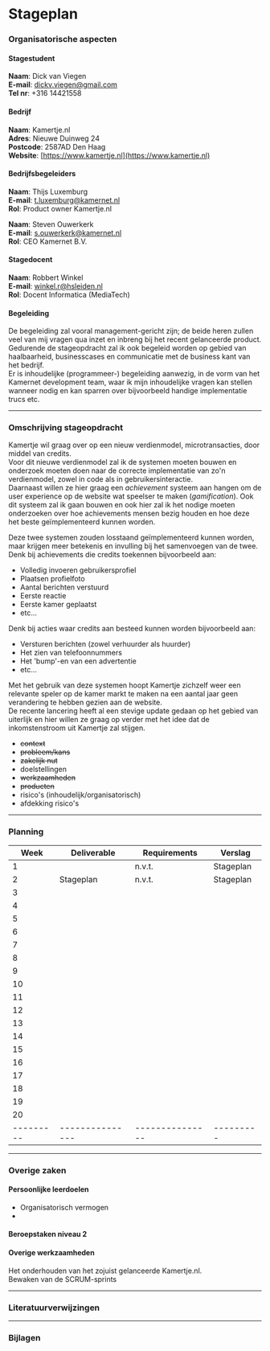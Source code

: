 # Stageplan


### Organisatorische aspecten

#### Stagestudent
**Naam**: Dick van Viegen  
**E-mail**: [dickv.viegen@gmail.com](dickv.viegen@gmail.com)  
**Tel nr**: +316 14421558

#### Bedrijf
**Naam**: Kamertje.nl  
**Adres**: Nieuwe Duinweg 24  
**Postcode**: 2587AD Den Haag  
**Website**: [https://www.kamertje.nl](https://www.kamertje.nl)

#### Bedrijfsbegeleiders
**Naam**: Thijs Luxemburg  
**E-mail**: [t.luxemburg@kamernet.nl](t.luxemburg@kamernet.nl)  
**Rol**: Product owner Kamertje.nl

**Naam**: Steven Ouwerkerk  
**E-mail**: [s.ouwerkerk@kamernet.nl](s.ouwerkerk@kamernet.nl)  
**Rol**: CEO Kamernet B.V.

#### Stagedocent
**Naam**: Robbert Winkel  
**E-mail**: [winkel.r@hsleiden.nl](winkel.r@hsleiden.nl)  
**Rol**: Docent Informatica (MediaTech)


#### Begeleiding
De begeleiding zal vooral management-gericht zijn; de beide heren zullen veel van mij vragen qua inzet en inbreng bij het recent gelanceerde product.  
Gedurende de stageopdracht zal ik ook begeleid worden op gebied van haalbaarheid, businesscases en communicatie met de business kant van het bedrijf.  
Er is inhoudelijke (programmeer-) begeleiding aanwezig, in de vorm van het Kamernet development team, waar ik mijn inhoudelijke vragen kan stellen wanneer nodig en kan sparren over bijvoorbeeld handige implementatie trucs etc.

---

### Omschrijving stageopdracht

Kamertje wil graag over op een nieuw verdienmodel, microtransacties, door middel van credits.   
Voor dit nieuwe verdienmodel zal ik de systemen moeten bouwen en onderzoek moeten doen naar de correcte implementatie van zo'n verdienmodel, zowel in code als in gebruikersinteractie.  
Daarnaast willen ze hier graag een *achievement* systeem aan hangen om de user experience op de website wat speelser te maken (*gamification*). Ook dit systeem zal ik gaan bouwen en ook hier zal ik het nodige moeten onderzoeken over hoe achievements mensen bezig houden en hoe deze het beste geïmplementeerd kunnen worden.  

Deze twee systemen zouden losstaand geïmplementeerd kunnen worden, maar krijgen meer betekenis en invulling bij het samenvoegen van de twee.  
Denk bij achievements die credits toekennen bijvoorbeeld aan:  
* Volledig invoeren gebruikersprofiel
* Plaatsen profielfoto
* Aantal berichten verstuurd
* Eerste reactie
* Eerste kamer geplaatst
* etc...

Denk bij acties waar credits aan besteed kunnen worden bijvoorbeeld aan:
* Versturen berichten (zowel verhuurder als huurder)
* Het zien van telefoonnummers
* Het 'bump'-en van een advertentie
* etc...

Met het gebruik van deze systemen hoopt Kamertje zichzelf weer een relevante speler op de kamer markt te maken na een aantal jaar geen verandering te hebben gezien aan de website.  
De recente lancering heeft al een stevige update gedaan op het gebied van uiterlijk en hier willen ze graag op verder met het idee dat de inkomstenstroom uit Kamertje zal stijgen.

* ~~context~~
* ~~probleem/kans~~
* ~~zakelijk nut~~
* doelstellingen
* ~~werkzaamheden~~
* ~~producten~~
* risico's (inhoudelijk/organisatorisch)
* afdekking risico's

---

### Planning

| Week    |  Deliverable  | Requirements  | Verslag |
|---------|---------------|---------------|---------|
|1        |               |n.v.t.         |Stageplan|
|2        |Stageplan      |n.v.t.         |Stageplan|
|3        |               |               |         |
|4        |               |               |         |
|5        |               |               |         |
|6        |               |               |         |
|7        |               |               |         |
|8        |               |               |         |
|9        |               |               |         |
|10       |               |               |         |
|11       |               |               |         |
|12       |               |               |         |
|13       |               |               |         |
|14       |               |               |         |
|15       |               |               |         |
|16       |               |               |         |
|17       |               |               |         |
|18       |               |               |         |
|19       |               |               |         |
|20       |               |               |         |
|---------|---------------|---------------|---------|

---

### Overige zaken

#### Persoonlijke leerdoelen
* Organisatorisch vermogen
*

#### Beroepstaken niveau 2

#### Overige werkzaamheden
Het onderhouden van het zojuist gelanceerde Kamertje.nl.  
Bewaken van de SCRUM-sprints


---

### Literatuurverwijzingen

---

### Bijlagen

